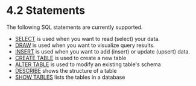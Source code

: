 4.2 Statements
===============

The following SQL statements are currently supported.

  - [SELECT](./select/) is used when you want to read (select) your data.
  - [DRAW](./draw/) is used when you want to visualize query results.
  - [INSERT](./insert/) is used when you want to add (insert) or update (upsert) data.
  - [CREATE TABLE](./create-table/) is used to create a new table
  - [ALTER TABLE](./alter-table/) is used to modify an existing table's schema
  - [DESCRIBE](./describe/) shows the structure of a table
  - [SHOW TABLES](./show-tables/) lists the tables in a database

